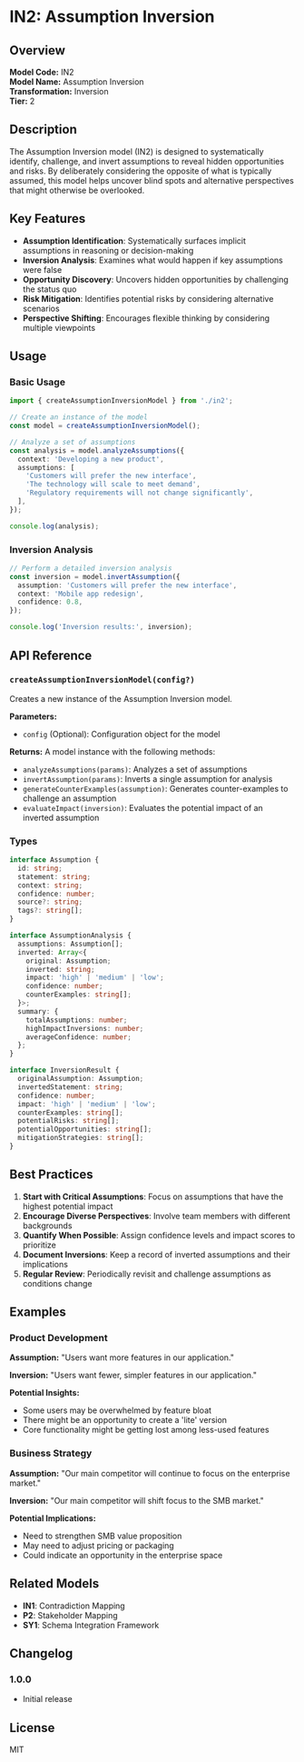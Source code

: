 # IN2: Assumption Inversion

## Overview

**Model Code:** IN2  
**Model Name:** Assumption Inversion  
**Transformation:** Inversion  
**Tier:** 2  

## Description

The Assumption Inversion model (IN2) is designed to systematically identify, challenge, and invert assumptions to reveal hidden opportunities and risks. By deliberately considering the opposite of what is typically assumed, this model helps uncover blind spots and alternative perspectives that might otherwise be overlooked.

## Key Features

- **Assumption Identification**: Systematically surfaces implicit assumptions in reasoning or decision-making
- **Inversion Analysis**: Examines what would happen if key assumptions were false
- **Opportunity Discovery**: Uncovers hidden opportunities by challenging the status quo
- **Risk Mitigation**: Identifies potential risks by considering alternative scenarios
- **Perspective Shifting**: Encourages flexible thinking by considering multiple viewpoints

## Usage

### Basic Usage

```typescript
import { createAssumptionInversionModel } from './in2';

// Create an instance of the model
const model = createAssumptionInversionModel();

// Analyze a set of assumptions
const analysis = model.analyzeAssumptions({
  context: 'Developing a new product',
  assumptions: [
    'Customers will prefer the new interface',
    'The technology will scale to meet demand',
    'Regulatory requirements will not change significantly',
  ],
});

console.log(analysis);
```

### Inversion Analysis

```typescript
// Perform a detailed inversion analysis
const inversion = model.invertAssumption({
  assumption: 'Customers will prefer the new interface',
  context: 'Mobile app redesign',
  confidence: 0.8,
});

console.log('Inversion results:', inversion);
```

## API Reference

### `createAssumptionInversionModel(config?)`

Creates a new instance of the Assumption Inversion model.

**Parameters:**
- `config` (Optional): Configuration object for the model

**Returns:** A model instance with the following methods:
- `analyzeAssumptions(params)`: Analyzes a set of assumptions
- `invertAssumption(params)`: Inverts a single assumption for analysis
- `generateCounterExamples(assumption)`: Generates counter-examples to challenge an assumption
- `evaluateImpact(inversion)`: Evaluates the potential impact of an inverted assumption

### Types

```typescript
interface Assumption {
  id: string;
  statement: string;
  context: string;
  confidence: number;
  source?: string;
  tags?: string[];
}

interface AssumptionAnalysis {
  assumptions: Assumption[];
  inverted: Array<{
    original: Assumption;
    inverted: string;
    impact: 'high' | 'medium' | 'low';
    confidence: number;
    counterExamples: string[];
  }>;
  summary: {
    totalAssumptions: number;
    highImpactInversions: number;
    averageConfidence: number;
  };
}

interface InversionResult {
  originalAssumption: Assumption;
  invertedStatement: string;
  confidence: number;
  impact: 'high' | 'medium' | 'low';
  counterExamples: string[];
  potentialRisks: string[];
  potentialOpportunities: string[];
  mitigationStrategies: string[];
}
```

## Best Practices

1. **Start with Critical Assumptions**: Focus on assumptions that have the highest potential impact
2. **Encourage Diverse Perspectives**: Involve team members with different backgrounds
3. **Quantify When Possible**: Assign confidence levels and impact scores to prioritize
4. **Document Inversions**: Keep a record of inverted assumptions and their implications
5. **Regular Review**: Periodically revisit and challenge assumptions as conditions change

## Examples

### Product Development

**Assumption:** "Users want more features in our application."

**Inversion:** "Users want fewer, simpler features in our application."

**Potential Insights:**
- Some users may be overwhelmed by feature bloat
- There might be an opportunity to create a 'lite' version
- Core functionality might be getting lost among less-used features

### Business Strategy

**Assumption:** "Our main competitor will continue to focus on the enterprise market."

**Inversion:** "Our main competitor will shift focus to the SMB market."

**Potential Implications:**
- Need to strengthen SMB value proposition
- May need to adjust pricing or packaging
- Could indicate an opportunity in the enterprise space

## Related Models

- **IN1**: Contradiction Mapping
- **P2**: Stakeholder Mapping
- **SY1**: Schema Integration Framework

## Changelog

### 1.0.0
- Initial release

## License

MIT
